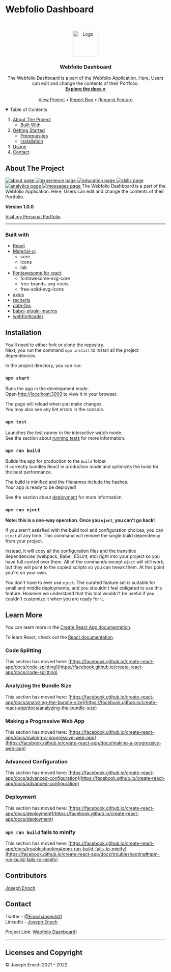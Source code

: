 # Webfolio Dashboard

<!--
*** Thanks for checking out the Best-README-Template. If you have a suggestion
*** that would make this better, please fork the repo and create a pull request
*** or simply open an issue with the tag "enhancement".
*** Thanks again! Now go create something AMAZING! :D
-->



<!-- PROJECT SHIELDS -->
<!--
*** I'm using markdown "reference style" links for readability.
*** Reference links are enclosed in brackets [ ] instead of parentheses ( ).
*** See the bottom of this document for the declaration of the reference variables
*** for contributors-url, forks-url, etc. This is an optional, concise syntax you may use.
*** https://www.markdownguide.org/basic-syntax/#reference-style-links
-->



<!-- PROJECT LOGO -->
<br />
<p align="center">
  <a href="https://portfolio-dashboard-mocha.vercel.app/">
    <img src="src/assets/Webfolio.jpg" alt="Logo" width="80" height="80">
  </a>

<h3 align="center">Webfolio Dashboard</h3>

  <p align="center">
    The Webfolio Dashboard is a part of the Webfolio Application. Here, Users can edit and change the contents of their Portfolio.
    <br />
    <a href="#"><strong>Explore the docs »</strong></a>
    <br />
    <br />
    <a href="https://portfolio-dashboard-mocha.vercel.app/">View Project</a>
    •
    <a href="#">Report Bug</a>
    •
    <a href="https://github.com/Josephenoch/portfolio_dashboard/issues">Request Feature</a>
  </p>
<!-- TABLE OF CONTENTS -->
<details open="open">
  <summary>Table of Contents</summary>
  <ol>
    <li>
      <a href="#about-the-project">About The Project</a>
      <ul>
        <li><a href="#built-with">Built With</a></li>
      </ul>
    </li>
    <li>
      <a href="#getting-started">Getting Started</a>
      <ul>
        <li><a href="#prerequisites">Prerequisites</a></li>
        <li><a href="#installation">Installation</a></li>
      </ul>
    </li>
    <li><a href="#usage">Usage</a></li>
    <li><a href="#contact">Contact</a></li>
  </ol>
</details>

<!-- ABOUT THE PROJECT -->
## About The Project

<a href="https://github.com/Josephenoch/chat-up">
    <img src="src/assets/about.png" alt="about page">
    <img src="src/assets/experience.png" alt="experience page">
    <img src="src/assets/education.png" alt="education page">
    <img src="src/assets/skills.png" alt="skills page">
    <img src="src/assets/analytics.png" alt="analytics page">
    <img src="src/assets/messages.png" alt="messages page">
  </a>
The Webfolio Dashboard is a part of the Webfolio Application. Here, Users can edit and change the contents of their Portfolio.

**Version 1.0.0**

[Visit my Personal Portfolio](https://josephenoch.github.io/reactportfolio)

---

### Built with

* [React](https://reactjs.org)
* [Material-ui](https://mui.com/)
    - core
    - icons
    - lab
* [Fontawesome for react](https://fontawesome.com)
    - fontawesome-svg-core
    - free-brands-svg-icons
    - free-solid-svg-icons
* [axios](https://google.com)
* [recharts](https://google.com)
* [date-fns](https://google.com)
* [babel-plugin-macros](https://google.com)
* [webfontloader](https://google.com)

## Installation
You'll need to either fork or clone the repositry.<br>
Next, you run the command `npm install` to install all the project dependencies.<br>


In the project directory, you can run:

### `npm start`

Runs the app in the development mode.\
Open [http://localhost:3000](http://localhost:3000) to view it in your browser.

The page will reload when you make changes.\
You may also see any lint errors in the console.

### `npm test`

Launches the test runner in the interactive watch mode.\
See the section about [running tests](https://facebook.github.io/create-react-app/docs/running-tests) for more information.

### `npm run build`

Builds the app for production to the `build` folder.\
It correctly bundles React in production mode and optimizes the build for the best performance.

The build is minified and the filenames include the hashes.\
Your app is ready to be deployed!

See the section about [deployment](https://facebook.github.io/create-react-app/docs/deployment) for more information.

### `npm run eject`

**Note: this is a one-way operation. Once you `eject`, you can't go back!**

If you aren't satisfied with the build tool and configuration choices, you can `eject` at any time. This command will remove the single build dependency from your project.

Instead, it will copy all the configuration files and the transitive dependencies (webpack, Babel, ESLint, etc) right into your project so you have full control over them. All of the commands except `eject` will still work, but they will point to the copied scripts so you can tweak them. At this point you're on your own.

You don't have to ever use `eject`. The curated feature set is suitable for small and middle deployments, and you shouldn't feel obligated to use this feature. However we understand that this tool wouldn't be useful if you couldn't customize it when you are ready for it.

## Learn More

You can learn more in the [Create React App documentation](https://facebook.github.io/create-react-app/docs/getting-started).

To learn React, check out the [React documentation](https://reactjs.org/).

### Code Splitting

This section has moved here: [https://facebook.github.io/create-react-app/docs/code-splitting](https://facebook.github.io/create-react-app/docs/code-splitting)

### Analyzing the Bundle Size

This section has moved here: [https://facebook.github.io/create-react-app/docs/analyzing-the-bundle-size](https://facebook.github.io/create-react-app/docs/analyzing-the-bundle-size)

### Making a Progressive Web App

This section has moved here: [https://facebook.github.io/create-react-app/docs/making-a-progressive-web-app](https://facebook.github.io/create-react-app/docs/making-a-progressive-web-app)

### Advanced Configuration

This section has moved here: [https://facebook.github.io/create-react-app/docs/advanced-configuration](https://facebook.github.io/create-react-app/docs/advanced-configuration)

### Deployment

This section has moved here: [https://facebook.github.io/create-react-app/docs/deployment](https://facebook.github.io/create-react-app/docs/deployment)

### `npm run build` fails to minify

This section has moved here: [https://facebook.github.io/create-react-app/docs/troubleshooting#npm-run-build-fails-to-minify](https://facebook.github.io/create-react-app/docs/troubleshooting#npm-run-build-fails-to-minify)


## Contributors

[Joseph Enoch](https://github.com/josephenoch)

## Contact

Twitter - [@EnochJoseph01](https://twitter.com/enochjoseph01)<br>
LinkedIn - [Joseph Enoch](https://www.linkedin.com/in/joseph-enoch/)

Project Link: [Webfolio Dashboard](https://portfolio-dashboard-mocha.vercel.app/))

---

## Licenses and Copyright

&copy; Joseph Enoch 2021 - 2022
